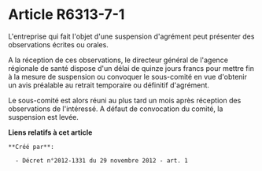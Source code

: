 # Article R6313-7-1

L'entreprise qui fait l'objet d'une suspension d'agrément peut présenter des observations écrites ou orales.

A la réception de ces observations, le directeur général de l'agence régionale de santé dispose d'un délai de quinze jours
francs pour mettre fin à la mesure de suspension ou convoquer le sous-comité en vue d'obtenir un avis préalable au retrait
temporaire ou définitif d'agrément.

Le sous-comité est alors réuni au plus tard un mois après réception des observations de l'intéressé. A défaut de convocation
du comité, la suspension est levée.

**Liens relatifs à cet article**

	**Créé par**:

	  - Décret n°2012-1331 du 29 novembre 2012 - art. 1
